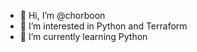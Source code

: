 - 👋 Hi, I’m @chorboon
- 👀 I’m interested in Python and Terraform
- 🌱 I’m currently learning Python

<!---
chorboon/chorboon is a ✨ special ✨ repository because its `README.md` (this file) appears on your GitHub profile.
You can click the Preview link to take a look at your changes.
--->
